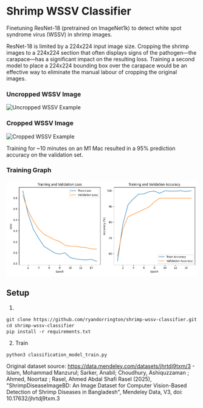# Shrimp WSSV Classifier

Finetuning ResNet-18 (pretrained on ImageNet1k) to detect white spot syndrome virus (WSSV) in shrimp images.

ResNet-18 is limited by a 224x224 input image size. Cropping the shrimp images to a 224x224 section that often displays signs of the pathogen—the carapace—has a significant impact on the resulting loss. Training a second model to place a 224x224 bounding box over the carapace would be an effective way to eliminate the manual labour of cropping the original images.

### Uncropped WSSV Image
<img src="uncropped_dataset/wssv/WSSV-116-img-3.jpg" width="50%" alt="Uncropped WSSV Example">

### Cropped WSSV Image
<img src="dataset/wssv/WSSV-116-img-3_835_804.jpg" width="50%" alt="Cropped WSSV Example">

Training for ~10 minutes on an M1 Mac resulted in a 95% prediction accuracy on the validation set.

### Training Graph
<img src="training_history.png" alt="Training Graph">

## Setup
1. 
```
git clone https://github.com/ryandorrington/shrimp-wssv-classifier.git
cd shrimp-wssv-classifier
pip install -r requirements.txt
```
2. Train
```
python3 classification_model_train.py
```




Original dataset source: https://data.mendeley.com/datasets/jhrtdj9txm/3 - Islam, Mohammad Manzurul; Sarker, Anabil; Choudhury, Ashiquzzaman ; Ahmed, Noortaz ; Rasel, Ahmed Abdal Shafi Rasel (2025), "ShrimpDiseaseImageBD: An Image Dataset for Computer Vision-Based Detection of Shrimp Diseases in Bangladesh", Mendeley Data, V3, doi: 10.17632/jhrtdj9txm.3
